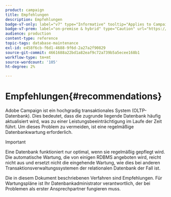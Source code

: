 ```yaml
---
product: campaign
title: Empfehlungen
description: Empfehlungen
badge-v7-only: label="v7" type="Informative" tooltip="Applies to Campaign Classic v7 only"
badge-v7-prem: label="on-premise & hybrid" type="Caution" url="https://experienceleague.adobe.com/docs/campaign-classic/using/installing-campaign-classic/architecture-and-hosting-models/hosting-models-lp/hosting-models.html" tooltip="Applies to on-premise and hybrid deployments only"
audience: production
content-type: reference
topic-tags: database-maintenance
exl-id: e458f6cb-f6d1-4688-9f6d-2a27a2f90829
source-git-commit: 4661688a22bd1a82eaf9c72a739b5a5ecee168b1
workflow-type: tm+mt
source-wordcount: '105'
ht-degree: 2%

---
```


# Empfehlungen{#recommendations}



Adobe Campaign ist ein hochgradig transaktionales System (OLTP-Datenbank). Dies bedeutet, dass die zugrunde liegende Datenbank häufig aktualisiert wird, was zu einer Leistungsbeeinträchtigung im Laufe der Zeit führt. Um dieses Problem zu vermeiden, ist eine regelmäßige Datenbankwartung erforderlich.

>[!IMPORTANT]
>
>Eine Datenbank funktioniert nur optimal, wenn sie regelmäßig gepflegt wird. Die automatische Wartung, die von einigen RDBMS angeboten wird, reicht nicht aus und ersetzt nicht die eingehende Wartung, wie dies bei anderen Transaktionsverwaltungssystemen der relationalen Datenbank der Fall ist.
>  
>Die in diesem Dokument beschriebenen Verfahren sind Empfehlungen. Für Wartungspläne ist Ihr Datenbankadministrator verantwortlich, der bei Problemen als erster Ansprechpartner fungieren muss.
